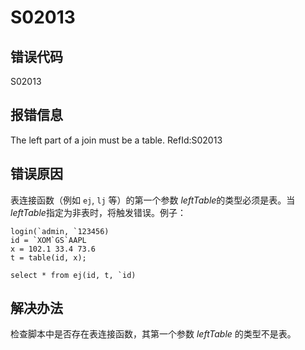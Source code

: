 # S02013

## 错误代码

S02013

## 报错信息

The left part of a join must be a table. RefId:S02013

## 错误原因

表连接函数（例如 `ej`, `lj` 等）的第一个参数 *leftTable*的类型必须是表。当 *leftTable*指定为非表时，将触发错误。例子：

```
login(`admin, `123456)
id = `XOM`GS`AAPL
x = 102.1 33.4 73.6
t = table(id, x);

select * from ej(id, t, `id)
```

## 解决办法

检查脚本中是否存在表连接函数，其第一个参数 *leftTable* 的类型不是表。

